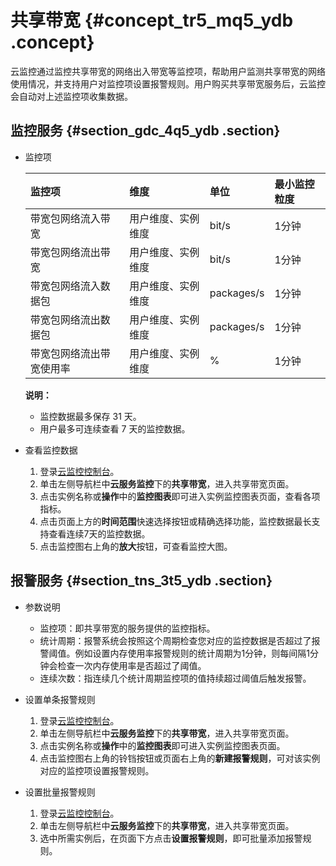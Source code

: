 # 共享带宽 {#concept_tr5_mq5_ydb .concept}

云监控通过监控共享带宽的网络出入带宽等监控项，帮助用户监测共享带宽的网络使用情况，并支持用户对监控项设置报警规则。用户购买共享带宽服务后，云监控会自动对上述监控项收集数据。

## 监控服务 {#section_gdc_4q5_ydb .section}

-   监控项

    |监控项|维度|单位|最小监控粒度|
    |:--|:-|:-|:-----|
    |带宽包网络流入带宽|用户维度、实例维度|bit/s|1分钟|
    |带宽包网络流出带宽|用户维度、实例维度|bit/s|1分钟|
    |带宽包网络流入数据包|用户维度、实例维度|packages/s|1分钟|
    |带宽包网络流出数据包|用户维度、实例维度|packages/s|1分钟|
    |带宽包网络流出带宽使用率|用户维度、实例维度|%|1分钟|

    **说明：** 

    -   监控数据最多保存 31 天。
    -   用户最多可连续查看 7 天的监控数据。

-   查看监控数据
    1.  登录[云监控控制台](https://cloudmonitor.console.aliyun.com)。
    2.  单击左侧导航栏中**云服务监控**下的**共享带宽**，进入共享带宽页面。
    3.  点击实例名称或**操作**中的**监控图表**即可进入实例监控图表页面，查看各项指标。
    4.  点击页面上方的**时间范围**快速选择按钮或精确选择功能，监控数据最长支持查看连续7天的监控数据。
    5.  点击监控图右上角的**放大**按钮，可查看监控大图。

## 报警服务 {#section_tns_3t5_ydb .section}

-   参数说明
    -   监控项：即共享带宽的服务提供的监控指标。
    -   统计周期：报警系统会按照这个周期检查您对应的监控数据是否超过了报警阈值。例如设置内存使用率报警规则的统计周期为1分钟，则每间隔1分钟会检查一次内存使用率是否超过了阈值。
    -   连续次数：指连续几个统计周期监控项的值持续超过阈值后触发报警。

-   设置单条报警规则
    1.  登录[云监控控制台](https://cloudmonitor.console.aliyun.com)。
    2.  单击左侧导航栏中**云服务监控**下的**共享带宽**，进入共享带宽页面。
    3.  点击实例名称或**操作**中的**监控图表**即可进入实例监控图表页面。
    4.  点击监控图右上角的铃铛按钮或页面右上角的**新建报警规则**，可对该实例对应的监控项设置报警规则。

-   设置批量报警规则
    1.  登录[云监控控制台](https://cloudmonitor.console.aliyun.com)。
    2.  单击左侧导航栏中**云服务监控**下的**共享带宽**，进入共享带宽页面。
    3.  选中所需实例后，在页面下方点击**设置报警规则**，即可批量添加报警规则。

